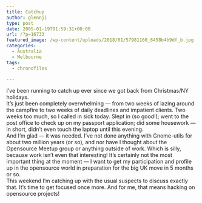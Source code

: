```yaml
---
title: Catchup
author: glennji
type: post
date: 2005-01-19T01:59:31+00:00
url: /?p=16733
featured_image: /wp-content/uploads/2018/01/57981160_6458b4b9df_b.jpg
categories:
  - Australia
  - Melbourne
tags:
  - chronofiles

---
```

<div class="post">
  <div class="post-body">
    I&#8217;ve been running to catch up ever since we got back from Christmas/NY holidays.<br /> It&#8217;s just been completely overwhelming &#8212; from two weeks of lazing around the campfire to two weeks of daily deadlines and impatient clients. Two weeks too much, so I called in sick today. Slept in (so good!); went to the post office to check up on my passport application; did some housework &#8212; in short, didn&#8217;t even touch the laptop until this evening.<br /> And I&#8217;m glad &#8212; it was needed. I&#8217;ve not done anything with Gnome-utils for about two million years (or so), and nor have I thought about the Opensource Meetup group or anything outside of work. Which is silly, because work isn&#8217;t even that interesting! It&#8217;s certainly not the most important thing at the moment &#8212; I want to get my participation and profile up in the opensource world in preparation for the big UK move in 5 months or so.<br /> This weekend I&#8217;m catching up with the usual suspects to discuss exactly that. It&#8217;s time to get focused once more. And for me, that means hacking on opensource projects!
  </div>
</div>
